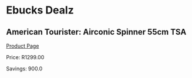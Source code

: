 
# Ebucks Dealz
## American Tourister: Airconic Spinner 55cm TSA
[Product Page](https://www.ebucks.com/web/shop/productSelected.do?prodId=540826237&catId=714972993)

Price: R1299.00

Savings: 900.0


	